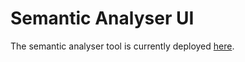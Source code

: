 # Semantic Analyser UI

The semantic analyser tool is currently deployed [here](https://kurrawong.github.io/bodc-analyser-ui/?endpoint=https://99koor0nmj.execute-api.ap-southeast-2.amazonaws.com/production).



